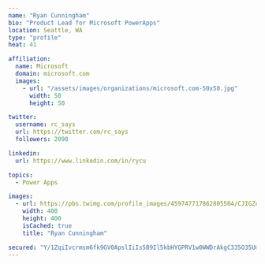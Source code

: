 ```yaml
---
name: "Ryan Cunningham"
bio: "Product Lead for Microsoft PowerApps"
location: Seattle, WA
type: "profile"
heat: 41

affiliation:
  name: Microsoft
  domain: microsoft.com
  images:
    - url: "/assets/images/organizations/microsoft.com-50x50.jpg"
      width: 50
      height: 50

twitter:
  username: rc_says
  url: https://twitter.com/rc_says
  followers: 2098

linkedin:
  url: https://www.linkedin.com/in/rycu

topics:
  - Power Apps

images:
  - url: https://pbs.twimg.com/profile_images/459747717862805504/CJIGZejd_400x400.png
    width: 400
    height: 400
    isCached: true
    title: "Ryan Cunningham"

secured: "Y/1ZqiIvcrmsm6fk9GV0ApslIiIs5B9Il5kbHYGPRV1w0WWDrAkgC335O35UmLgJsnyeR2Wf7gloN8L9qotiYC9Mcy6TOTuQmit3xf0V/YbxwOWQqMajXE1X08tMveX/5RPumhWFJesLW8eoEyVZMKc+xz1mekOT2WvdMJwKahmq4fNqyZxqLmEe4cwZ46CvcFFPD3B3xAP4+b3DFpFHpyYBK3x7Fs5QD+wNPUjvOy0uaF/Qq0t5A7nhOTPcgkLUpH3yirVvCiKyTuYZ1pqy51XSJAh7KWhE+VSFmDraikdBxGbvwO1wlivPeEq+rQcSkfiyRG1FvyeAm5zJ7Y5Q3fqkEGnspRc3l8WLWTlO0CoXxG0pc7IaZKiigTuLSEF+J1bN0DHxCz1K59H6IK4PFVqnexTNSRNukunJe5Knpws=;eeb8JRveBOtOM0LsKu3wAw=="
---
```


